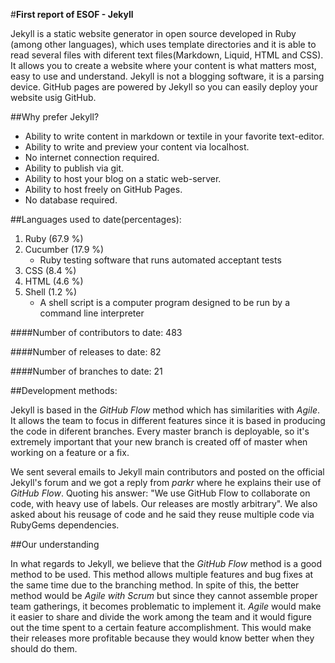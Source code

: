 #**First report of ESOF - Jekyll** 		

Jekyll is a static website generator in open source developed in Ruby (among other languages), which uses template directories and it is able to read several files with diferent text files(Markdown, Liquid, HTML and CSS). It allows you to create a website where your content is what matters most, easy to use and understand. Jekyll is not a blogging software, it is a parsing device. GitHub pages are powered by Jekyll so you can easily deploy your website usig GitHub.

##Why prefer Jekyll?

* Ability to write content in markdown or textile in your favorite text-editor.
* Ability to write and preview your content via localhost.
* No internet connection required.
* Ability to publish via git.
* Ability to host your blog on a static web-server.
* Ability to host freely on GitHub Pages.
* No database required.


##Languages used to date(percentages):

1. Ruby (67.9 %)
2. Cucumber (17.9 %)
	* Ruby testing software that runs automated acceptant tests
3. CSS (8.4 %)
4. HTML (4.6 %)
5. Shell (1.2 %)
	* A shell script is a computer program designed to be run by a command line interpreter

####Number of contributors to date: 483

####Number of releases to date: 82

####Number of branches to date: 21


##Development methods:

Jekyll is based in the *GitHub Flow* method which has similarities with *Agile*.
It allows the team to focus in different features since it is based in producing the code in diferent branches. Every master branch is deployable, so it's extremely important that your new branch is created off of master when working on a feature or a fix.

We sent several emails to Jekyll main contributors and posted on the official Jekyll's forum and we got a reply from *parkr* where he explains their use of *GitHub Flow*. Quoting his answer: "We use GitHub Flow to collaborate on code, with heavy use of labels. Our releases are mostly arbitrary".
We also asked about his reusage of code and he said they reuse multiple code via RubyGems dependencies. 


##Our understanding

In what regards to Jekyll, we believe that the *GitHub Flow* method is a good method to be used. This method allows multiple features and bug fixes at the same time due to the branching method. In spite of this, the better method would be *Agile with Scrum* but since they cannot assemble proper team gatherings, it becomes problematic to implement it. *Agile* would make it easier to share and divide the work among the team and it would figure out the time spent to a certain feature accomplishment. This would make their releases more profitable because they would know better when they should do them.





